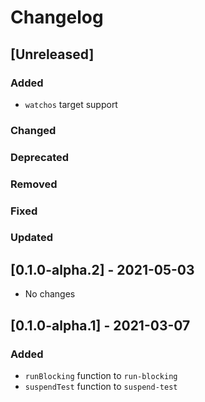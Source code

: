 # Changelog

## [Unreleased]

### Added
- `watchos` target support

### Changed

### Deprecated

### Removed

### Fixed

### Updated

## [0.1.0-alpha.2] - 2021-05-03
- No changes

## [0.1.0-alpha.1] - 2021-03-07

### Added
- `runBlocking` function to `run-blocking`
- `suspendTest` function to `suspend-test`
